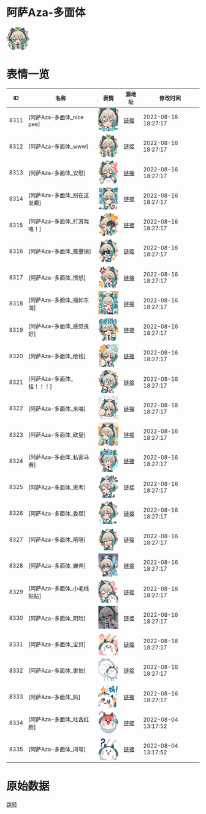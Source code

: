 # 阿萨Aza-多面体

<img src="./cover.png" height="60" alt="cover" />

# 表情一览

|ID|名称|表情|源地址|修改时间|
|----|----|----|----|----|
|8311|[阿萨Aza-多面体_nice pee]|<img src="./pic/008311_%5B阿萨Aza-多面体_nice pee%5D.png" height="60" alt="nice pee"/>|[链接](http://i0.hdslb.com/bfs/emote/19848b3dfda998dd9a07b65a8bb2f547b2eb441e.png)|2022-08-16 18:27:17|
|8312|[阿萨Aza-多面体_www]|<img src="./pic/008312_%5B阿萨Aza-多面体_www%5D.png" height="60" alt="www"/>|[链接](http://i0.hdslb.com/bfs/emote/962e87372bc6d21107c676b1d4516eb8674b1da8.png)|2022-08-16 18:27:17|
|8313|[阿萨Aza-多面体_安慰]|<img src="./pic/008313_%5B阿萨Aza-多面体_安慰%5D.png" height="60" alt="安慰"/>|[链接](http://i0.hdslb.com/bfs/emote/e2eb942ab16a4e966265c3d69a3a63180f812904.png)|2022-08-16 18:27:17|
|8314|[阿萨Aza-多面体_别在这发癫]|<img src="./pic/008314_%5B阿萨Aza-多面体_别在这发癫%5D.png" height="60" alt="别在这发癫"/>|[链接](http://i0.hdslb.com/bfs/emote/ebeb2516d21c595fa6896f656676f79bc8463f3f.png)|2022-08-16 18:27:17|
|8315|[阿萨Aza-多面体_打游戏咯！]|<img src="./pic/008315_%5B阿萨Aza-多面体_打游戏咯！%5D.png" height="60" alt="打游戏咯！"/>|[链接](http://i0.hdslb.com/bfs/emote/56357a3e7f50f579ffde6cd78c535dc761fda332.png)|2022-08-16 18:27:17|
|8316|[阿萨Aza-多面体_戴墨镜]|<img src="./pic/008316_%5B阿萨Aza-多面体_戴墨镜%5D.png" height="60" alt="戴墨镜"/>|[链接](http://i0.hdslb.com/bfs/emote/93a219bf58bb6e77e34af3ce1ddabb59ea19bbae.png)|2022-08-16 18:27:17|
|8317|[阿萨Aza-多面体_愤怒]|<img src="./pic/008317_%5B阿萨Aza-多面体_愤怒%5D.png" height="60" alt="愤怒"/>|[链接](http://i0.hdslb.com/bfs/emote/b1996c5bcc6df47c6820778b9b44d7bd3175136e.png)|2022-08-16 18:27:17|
|8318|[阿萨Aza-多面体_福如东海]|<img src="./pic/008318_%5B阿萨Aza-多面体_福如东海%5D.png" height="60" alt="福如东海"/>|[链接](http://i0.hdslb.com/bfs/emote/ed9cdd3b651ab7342eec913c6ad3fcdfd247a908.png)|2022-08-16 18:27:17|
|8319|[阿萨Aza-多面体_感觉良好]|<img src="./pic/008319_%5B阿萨Aza-多面体_感觉良好%5D.png" height="60" alt="感觉良好"/>|[链接](http://i0.hdslb.com/bfs/emote/85aabaa323a9081eddc41b7fe614a92a6b5a60de.png)|2022-08-16 18:27:17|
|8320|[阿萨Aza-多面体_给钱]|<img src="./pic/008320_%5B阿萨Aza-多面体_给钱%5D.png" height="60" alt="给钱"/>|[链接](http://i0.hdslb.com/bfs/emote/aa4b1397069051957860db84afc41c7f22212078.png)|2022-08-16 18:27:17|
|8321|[阿萨Aza-多面体_挂！！！]|<img src="./pic/008321_%5B阿萨Aza-多面体_挂！！！%5D.png" height="60" alt="挂！！！"/>|[链接](http://i0.hdslb.com/bfs/emote/a8fec4156aa5fe141ab5438c25593286c1ae7da3.png)|2022-08-16 18:27:17|
|8322|[阿萨Aza-多面体_来咯]|<img src="./pic/008322_%5B阿萨Aza-多面体_来咯%5D.png" height="60" alt="来咯"/>|[链接](http://i0.hdslb.com/bfs/emote/37ba60718f01df9ea2a5788da00ccbef5e1048a6.png)|2022-08-16 18:27:17|
|8323|[阿萨Aza-多面体_欧皇]|<img src="./pic/008323_%5B阿萨Aza-多面体_欧皇%5D.png" height="60" alt="欧皇"/>|[链接](http://i0.hdslb.com/bfs/emote/8769363e927b6ab6e46405c67338ea93221263d7.png)|2022-08-16 18:27:17|
|8324|[阿萨Aza-多面体_私密马赛]|<img src="./pic/008324_%5B阿萨Aza-多面体_私密马赛%5D.png" height="60" alt="私密马赛"/>|[链接](http://i0.hdslb.com/bfs/emote/30c3b3a5591ef497608c729e83802adfe3b94226.png)|2022-08-16 18:27:17|
|8325|[阿萨Aza-多面体_思考]|<img src="./pic/008325_%5B阿萨Aza-多面体_思考%5D.png" height="60" alt="思考"/>|[链接](http://i0.hdslb.com/bfs/emote/82c73481b85fb1bb9985d08f6678e01038b17ede.png)|2022-08-16 18:27:17|
|8326|[阿萨Aza-多面体_委屈]|<img src="./pic/008326_%5B阿萨Aza-多面体_委屈%5D.png" height="60" alt="委屈"/>|[链接](http://i0.hdslb.com/bfs/emote/ae131ff81c15df390ba38f871a2874eb18330f93.png)|2022-08-16 18:27:17|
|8327|[阿萨Aza-多面体_嘻嘻]|<img src="./pic/008327_%5B阿萨Aza-多面体_嘻嘻%5D.png" height="60" alt="嘻嘻"/>|[链接](http://i0.hdslb.com/bfs/emote/577b02f87fd23593c653a90f7b5426acad2b19eb.png)|2022-08-16 18:27:17|
|8328|[阿萨Aza-多面体_嫌弃]|<img src="./pic/008328_%5B阿萨Aza-多面体_嫌弃%5D.png" height="60" alt="嫌弃"/>|[链接](http://i0.hdslb.com/bfs/emote/6b700dc5b7c2280fb6c69cf61e6f637663f932a2.png)|2022-08-16 18:27:17|
|8329|[阿萨Aza-多面体_小毛线贴贴]|<img src="./pic/008329_%5B阿萨Aza-多面体_小毛线贴贴%5D.png" height="60" alt="小毛线贴贴"/>|[链接](http://i0.hdslb.com/bfs/emote/db4a399106bd2a3f02d07e83698e986d58676d8f.png)|2022-08-16 18:27:17|
|8330|[阿萨Aza-多面体_阴险]|<img src="./pic/008330_%5B阿萨Aza-多面体_阴险%5D.png" height="60" alt="阴险"/>|[链接](http://i0.hdslb.com/bfs/emote/f67b255b5a93f3a4621afd3a0042747b9ad22ae5.png)|2022-08-16 18:27:17|
|8331|[阿萨Aza-多面体_宝贝]|<img src="./pic/008331_%5B阿萨Aza-多面体_宝贝%5D.png" height="60" alt="宝贝"/>|[链接](http://i0.hdslb.com/bfs/emote/f4b2f77a2014487c57c4e090e26162dc57c8c1c7.png)|2022-08-16 18:27:17|
|8332|[阿萨Aza-多面体_害怕]|<img src="./pic/008332_%5B阿萨Aza-多面体_害怕%5D.png" height="60" alt="害怕"/>|[链接](http://i0.hdslb.com/bfs/emote/69b7b97d98241c4cd3d6a914a04b1c62b99e977f.png)|2022-08-16 18:27:17|
|8333|[阿萨Aza-多面体_妈]|<img src="./pic/008333_%5B阿萨Aza-多面体_妈%5D.png" height="60" alt="妈"/>|[链接](http://i0.hdslb.com/bfs/emote/08538a1537aa48374f79d11dfe79b70b0ca5a578.png)|2022-08-16 18:27:17|
|8334|[阿萨Aza-多面体_吐舌红脸]|<img src="./pic/008334_%5B阿萨Aza-多面体_吐舌红脸%5D.png" height="60" alt="吐舌红脸"/>|[链接](http://i0.hdslb.com/bfs/emote/206fbf0ca6db681f0e9ecf87838a08afe3e780b1.png)|2022-08-04 13:17:52|
|8335|[阿萨Aza-多面体_问号]|<img src="./pic/008335_%5B阿萨Aza-多面体_问号%5D.png" height="60" alt="问号"/>|[链接](http://i0.hdslb.com/bfs/emote/5fe8c658ba71315a39fc4213de83e9dc503001bf.png)|2022-08-04 13:17:52|

# 原始数据

[跳转](./raw.json)

